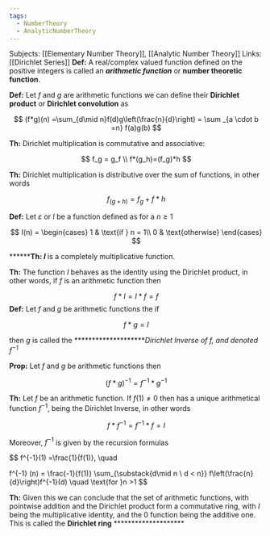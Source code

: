 ```yaml
---
tags:
  - NumberTheory
  - AnalyticNumberTheory
---
```

Subjects: [[Elementary Number Theory]], [[Analytic Number Theory]]
Links: [[Dirichlet Series]]
**********Def:********** A real/complex valued function defined on the positive integers is called an _**********arithmetic function**********_ or ****************number theoretic function****************.

**********Def:********** Let $f$ and $g$ are arithmetic functions we can define their **Dirichlet product** or ****Dirichlet convolution**** as

$$ (f*g)(n) =\sum_{d\mid n}f(d)g\left(\frac{n}{d}\right) = \sum _{a \cdot b =n} f(a)g(b) $$

************Th:************ Dirichlet multiplication is commutative and associative:

$$ f_g = g_f \\ f*(g_h)=(f_g)*h $$

********Th:******** Dirichlet multiplication is distributive over the sum of functions, in other words

$$ f _(g+h) = f_g+f*h $$

**********Def:********** Let $\varepsilon$ or $I$ be a function defined as for a $n\ge 1$

$$ I(n) = \begin{cases} 1 & \text{if } n = 1\\ 0 & \text{otherwise} \end{cases} $$

********Th: $I$** is a completely multiplicative function.

********Th:******** The function $I$ behaves as the identity using the Dirichlet product, in other words, if $f$ is an arithmetic function then

$$ f * I =I*f = f $$
**********Def:********** Let $f$ and $g$ be arithmetic functions the if

$$ f*g = I $$

then $g$ is called the ********************_Dirichlet Inverse of $f$, and denoted $f^{-1}$_

****Prop:**** Let $f$ and $g$ be arithmetic functions then

$$ (f*g)^{-1} = f^{-1} * g^{-1} $$

********Th:******** Let $f$ be an arithmetic function. If $f(1) \ne 0$ then has a unique arithmetical function $f^{-1}$, being the Dirichlet Inverse, in other words

$$ f*f^{-1} = f^{-1} * f = I $$

Moreover, $f^{-1}$ is given by the recursion formulas

$$ f^{-1}(1) =\frac{1}{f(1)}, \quad

f^{-1} (n) = \frac{-1}{f(1)} \sum_{\substack{d\mid n \\ d < n}} f\left(\frac{n}{d}\right)f^{-1}(d) \quad \text{for }n >1 $$


**********Th:********** Given this we can conclude that the set of arithmetic functions, with pointwise addition and the Dirichlet product form a commutative ring, with $I$ being the multiplicative identity, and the $0$ function being the additive one. This is called the **************Dirichlet ring************** ********************